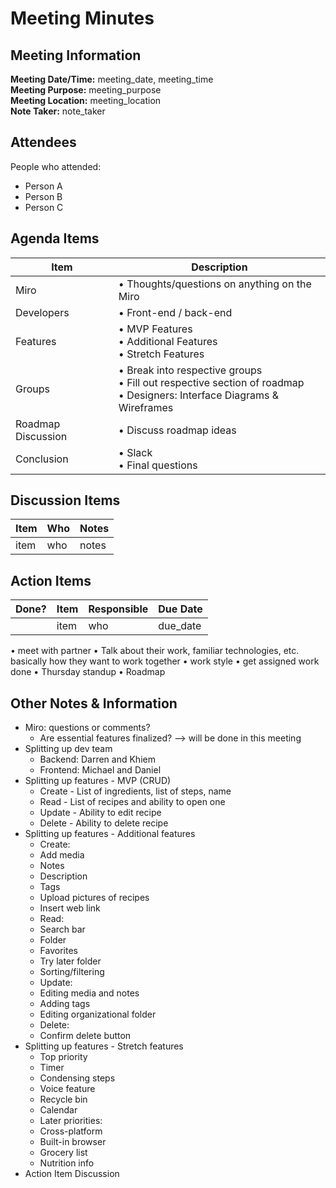 # Meeting Minutes
## Meeting Information
**Meeting Date/Time:** meeting_date, meeting_time  
**Meeting Purpose:** meeting_purpose  
**Meeting Location:** meeting_location  
**Note Taker:** note_taker  

## Attendees
People who attended:
- Person A
- Person B
- Person C

## Agenda Items

Item | Description
---- | ----
Miro | • Thoughts/questions on anything on the Miro <br>
Developers | • Front-end / back-end <br>
Features | • MVP Features <br>• Additional Features <br>• Stretch Features
Groups | • Break into respective groups <br>• Fill out respective section of roadmap <br>• Designers: Interface Diagrams & Wireframes<br>
Roadmap Discussion | • Discuss roadmap ideas <br>
Conclusion | • Slack <br> • Final questions <br>

## Discussion Items
Item | Who | Notes |
---- | ---- | ---- |
item | who | notes |


## Action Items
| Done? | Item | Responsible | Due Date |
| ---- | ---- | ---- | ---- |
| | item | who | due_date |

• meet with partner
• Talk about their work, familiar technologies, etc. basically how they want to work together 
• work style
• get assigned work done
• Thursday standup
• Roadmap

## Other Notes & Information
- Miro: questions or comments?
  - Are essential features finalized? --> will be done in this meeting
- Splitting up dev team
  - Backend: Darren and Khiem
  - Frontend: Michael and Daniel
- Splitting up features - MVP (CRUD)
  - Create - List of ingredients, list of steps, name
  - Read - List of recipes and ability to open one
  - Update - Ability to edit recipe
  - Delete - Ability to delete recipe
- Splitting up features - Additional features
  - Create:
  - Add media
  - Notes
  - Description
  - Tags
  - Upload pictures of recipes
  - Insert web link
  - Read:
  - Search bar
  - Folder
  - Favorites
  - Try later folder
  - Sorting/filtering
  - Update:
  - Editing media and notes
  - Adding tags
  - Editing organizational folder
  - Delete:
  - Confirm delete button
- Splitting up features - Stretch features
  - Top priority
  - Timer
  - Condensing steps
  - Voice feature
  - Recycle bin
  - Calendar
  - Later priorities:
  - Cross-platform
  - Built-in browser
  - Grocery list
  - Nutrition info
- Action Item Discussion
